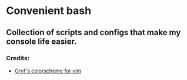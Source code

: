# Convenient bash
## Collection of scripts and configs that make my console life easier.

### Credits:
* [Gryf's colorscheme for vim](https://github.com/gryf/wombat256grf)
